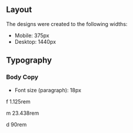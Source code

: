 

## Layout

The designs were created to the following widths:

- Mobile: 375px
- Desktop: 1440px


## Typography

### Body Copy

- Font size (paragraph): 18px

f 1.125rem


m 23.438rem

d 90rem

